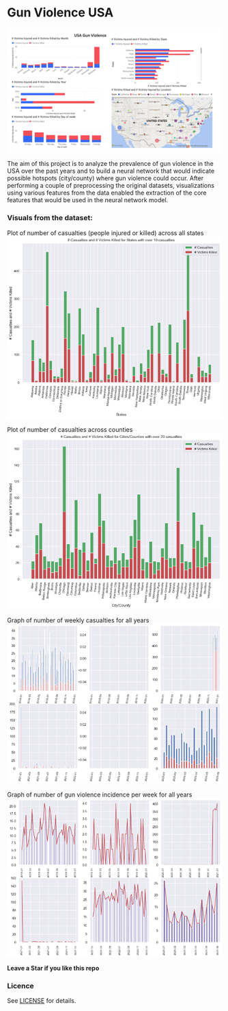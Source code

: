 # Gun Violence USA
![Alt text](<visuals/Gun violence report_page-0001.jpg>)

The aim of this project is to analyze the prevalence of gun violence in the USA over the past years and to build a neural network that would indicate possible hotspots (city/county) where gun violence could occur. After performing a couple of preprocessing the original datasets, visualizations using various features from the data enabled the extraction of the core features that would be used in the neural network model.

### Visuals from the dataset:
Plot of number of casualties (people injured or killed) across all states
![Alt text](<visuals/casualty vs states.png>)

Plot of number of casualties across counties
![Alt text](<visuals/casualty vs county.png>)

Graph of number of weekly casualties for all years
![Alt text](<visuals/weekly casualty.png>)

Graph of number of gun violence incidence per week for all years
![Alt text](<visuals/weekly counts.png>)

**Leave a Star if you like this repo**

### Licence
See [LICENSE](LICENSE) for details.
